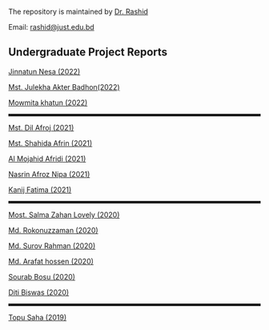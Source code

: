 The repository is maintained by <a href="https://just.edu.bd/t/rashid" target="_blank">Dr. Rashid</a>

Email: rashid@just.edu.bd

<h2>Undergraduate Project Reports</h2>

<p><a href="https://phy8.github.io/Project/2022_Jinnatun_Nesa_181315_NaGeBr3_pressure"> Jinnatun Nesa (2022)</a></p>
<p><a href="https://phy8.github.io/Project/2022_Julekha_Akter_Badhon_181317_NaGeCl3_pressure"> Mst. Julekha Akter Badhon(2022)</a></p>
<p><a href="https://phy8.github.io/Project/2022_Mowmita_khatun_181333_NaGeI3_pressure"> Mowmita khatun (2022)</a></p>

<hr style="height:5px;border-width:0;color:gray">
<p><a href="https://phy8.github.io/Project/2021_Dil-Afroj_171308_TbP.pdf">Mst. Dil Afroj (2021)</a></p>
<p><a href="https://phy8.github.io/Project/2021_Shahida_171322_Zr2NiB.pdf">Mst. Shahida Afrin (2021)</a></p>
<p><a href="https://phy8.github.io/Project/2021_Afridi_171328_LaP.pdf">Al Mojahid Afridi (2021)</a></p>
<p><a href="https://phy8.github.io/Project/2021_Nasrin_171331_CeP.pdf">Nasrin Afroz Nipa (2021)</a></p>
<p><a href="https://phy8.github.io/Project/2021_Kanij_171332_ZrCrPb.pdf">Kanij Fatima (2021)</a></p>

<hr style="height:5px;border-width:0;color:gray">
<p><a href="https://phy8.github.io/Project/2020_Salma_161303_Nb_TiO2.pdf">Most. Salma Zahan Lovely (2020)</a></p>
<p><a href="https://phy8.github.io/Project/2020_Rokonuzzaman_161304.pdf">Md. Rokonuzzaman (2020)</a></p>
<p><a href="https://phy8.github.io/Project/2020_Surov_Rahman_161305.pdf">Md. Surov Rahman (2020)</a></p>
<p><a href="https://phy8.github.io/Project/2020_Arafat_161318_RbInX.pdf">Md. Arafat hossen (2020)</a></p>
<p><a href="https://phy8.github.io/Project/2020_Sourab_Bosu_161322_NaMCl3.pdf">Sourab Bosu (2020)</a></p>
<p><a href="https://phy8.github.io/Project/2020_Diti_161330_KMCl3.pdf">Diti Biswas (2020)</a></p>
   
<hr style="height:5px;border-width:0;color:gray">
<p><a href="https://phy8.github.io/Project/2019_Topu.pdf">Topu Saha (2019)</a></p>
